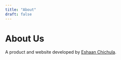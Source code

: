 ```yaml
---
title: "About"
draft: false
---
```


# About Us

A product and website developed by [Eshaan Chichula](https://github.com/eshaan-c).
